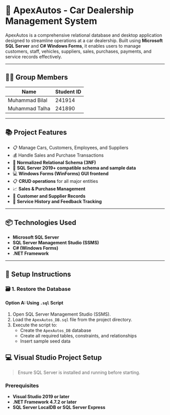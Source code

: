 # 🚗 ApexAutos - Car Dealership Management System

ApexAutos is a comprehensive relational database and desktop application designed to streamline operations at a car dealership. Built using **Microsoft SQL Server** and **C# Windows Forms**, it enables users to manage customers, staff, vehicles, suppliers, sales, purchases, payments, and service records effectively.

---

## 👨‍💻 Group Members

| Name               | Student ID |
|--------------------|------------|
| Muhammad Bilal     | 241914     |
| Muhammad Talha     | 241890     |

---

## 📚 Project Features

- 📋 Manage Cars, Customers, Employees, and Suppliers
- 💰 Handle Sales and Purchase Transactions
- 🔧 **Normalized Relational Schema (3NF)**
- 💾 **SQL Server 2019+ compatible schema and sample data**
- 💻 **Windows Forms (WinForms) GUI frontend**
- 📋 **CRUD operations** for all major entities
- 📈 **Sales & Purchase Management**
- 🧾 **Customer and Supplier Records**
- 🧰 **Service History and Feedback Tracking**

---

## 📦 Technologies Used

- **Microsoft SQL Server**
- **SQL Server Management Studio (SSMS)**
- **C# (Windows Forms)**
- **.NET Framework**

---

## 🔧 Setup Instructions

### 🗃 1. Restore the Database

#### Option A: Using `.sql` Script

1. Open SQL Server Management Studio (SSMS).
2. Load the `ApexAutos_DB.sql` file from the project directory.
3. Execute the script to:
   - Create the `ApexAutos_DB` database
   - Create all required tables, constraints, and relationships
   - Insert sample seed data
## 💻 Visual Studio Project Setup

> Ensure SQL Server is installed and running before starting.

### Prerequisites

- **Visual Studio 2019 or later**
- **.NET Framework 4.7.2 or later**
- **SQL Server LocalDB or SQL Server Express**


